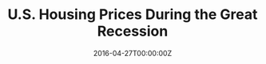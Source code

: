 ---
title: 3. U.S. Housing Prices During the Great Recession
summary: Created a log-log model of residential property sales to estimate the impact of a recession on the elasticity of housing prices with changes in the lot area
tags:
- all
- portfolio
date: "2016-04-27T00:00:00Z"

# Optional external URL for project (replaces project detail page).

external_link: https://github.com/teddythepooh/hedonic_price_modeling

---